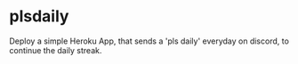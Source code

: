 # plsdaily

Deploy a simple Heroku App, that sends a 'pls daily' everyday on discord, to continue the daily streak.
